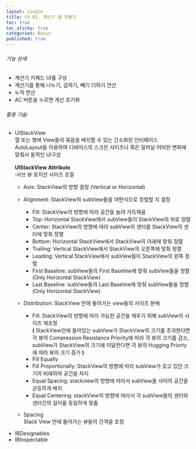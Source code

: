 ```yaml
---
layout: single
title: Ch 03. 계산기 앱 만들기
toc: true
toc_sticky: true
categories: Basic 
published: true
---
```



###### 기능 상세:
- 계산기 키패드 UI를 구성
- 계산기를 통해 나누기, 곱하기, 빼기 더하기 연산
- 누적 연산
- AC 버튼을 누르면 계산 초기화

###### 활용 기술:
- UIStackView<br/>
  열 또는 행에 View들의 묶음을 배치할 수 있는 간소화된 인터페이스<br/>
  AutoLayout을 이용하여 디바이스의 스크린 사이즈나 혹은 일어날 어떠한 변화에 맞춰서 동적인 UI구성<br/>  
  **UIStackView Attribute**<br/>
  :서브 뷰 포지션 사이즈 조절
     - Axis: StackView의 방향 결정 (Vertical or Horizontal)
     - Alignment: StackView의 subView들을 어떤식으로 정렬할 지 결정
		- Fill: StackView의 방향에 따라 공간을 늘려 가득채움
		- Top: Horizontal StackView에서 subView들이 StackView의 위로 정렬
		- Center: StackView의 방향에 따라 subView의 센터를 StackView의 센터에 맞춰 정렬
		- Bottom: Horizontal StackView에서 StackView의 아래에 맞춰 정렬
		- Trailing: Vertical StackView에서 StackView의 오른쪽에 맞춰 정렬
		- Leading: Vertical StackView에서 subView들이 StackView의 왼쪽 정렬
		- First Baseline: subView들의 First Baseline에 맞춰 subView들을 정렬(Only Horizontal StackView)
		- Last Baseline: subView들의 Last Baseline에 맞춰 subView들을 정렬(Only Horizontal StackView)
		 
     - Distribution: StackView 안에 들어가는 view들의 사이즈 분배
		- Fill: StackView의 방향에 따라 가능한 공간을 채우기 위해 subView의 사이즈 재조정<br/>
		 	**(** StackView안에 들어있는 subView가 StackView의 크기를 초과한다면 각 뷰의 Compression Resistance Priority에 따라 각 뷰의 크기를 감소,<br/> subView가 StackView의 크기에 미달한다면 각 뷰의 Hugging Priorty에 따라 뷰의 크기 증가 **)**
		- Fill Equally
		- Fill Proportionally: StackView의 방향에 따라 subView가 갖고 있던 크기의 비례하여 공간을 차지
		- Equal Spacing: stackview의 방향에 따라서 subView들 사이의 공간을 균등하게 배치
		- Equal Centering: stackView의 방향에 따라서 각 subView들의 센터와 센터간의 길이를 동일하게 맞춤
     - Spacing<br/>
       Stack View 안에 들어가는 뷰들의 간격을 조정
- IBDesignables
- IBInspectable

